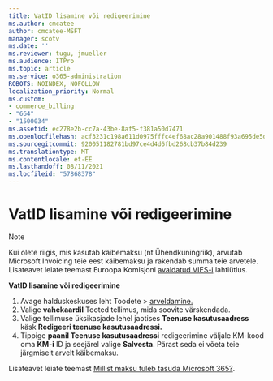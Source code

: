 ```yaml
---
title: VatID lisamine või redigeerimine
ms.author: cmcatee
author: cmcatee-MSFT
manager: scotv
ms.date: ''
ms.reviewer: tugu, jmueller
ms.audience: ITPro
ms.topic: article
ms.service: o365-administration
ROBOTS: NOINDEX, NOFOLLOW
localization_priority: Normal
ms.custom:
- commerce_billing
- "664"
- "1500034"
ms.assetid: ec278e2b-cc7a-43be-8af5-f381a50d7471
ms.openlocfilehash: acf3231c198a611d0975fffc4ef68ac28a901488f93a695de5d8f19bebf80f25
ms.sourcegitcommit: 920051182781bd97ce4d4d6fbd268cb37b84d239
ms.translationtype: MT
ms.contentlocale: et-EE
ms.lasthandoff: 08/11/2021
ms.locfileid: "57868378"
---
```

# <a name="how-to-add-or-edit-a-vatid"></a>VatID lisamine või redigeerimine

> [!NOTE]
> Kui olete riigis, mis kasutab käibemaksu (nt Ühendkuningriik), arvutab Microsoft Invoicing teie eest käibemaksu ja rakendab summa teie arvetele. Lisateavet leiate teemast Euroopa Komisjoni [avaldatud VIES-i](https://go.microsoft.com/fwlink/p/?LinkID=841741) lahtiütlus.

**VatID lisamine või redigeerimine**

1. Avage halduskeskuses leht  Toodete \> [arveldamine.](https://go.microsoft.com/fwlink/p/?linkid=842054)
2. Valige **vahekaardil** Tooted tellimus, mida soovite värskendada.
3. Valige tellimuse üksikasjade lehel jaotises **Teenuse kasutusaadress** käsk **Redigeeri teenuse kasutusaadressi.**
4. Tippige **paanil Teenuse kasutusaadressi** redigeerimine väljale KM-kood oma **KM-i** ID ja seejärel valige **Salvesta**. Pärast seda ei võeta teie järgmiselt arvelt käibemaksu.

Lisateavet leiate teemast [Millist maksu tuleb tasuda Microsoft 365?](https://docs.microsoft.com/microsoft-365/commerce/billing-and-payments/tax-information#what-tax-will-i-be-charged).